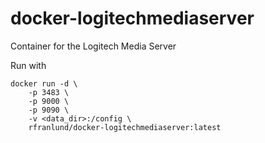 # docker-logitechmediaserver
Container for the Logitech Media Server

Run with
```
docker run -d \
	-p 3483 \
	-p 9000 \
	-p 9090 \
	-v <data_dir>:/config \
	rfranlund/docker-logitechmediaserver:latest
```
